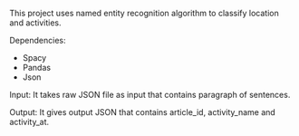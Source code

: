 This project uses named entity recognition algorithm to classify location and activities.

Dependencies:
- Spacy
- Pandas
- Json

Input:
It takes raw JSON file as input that contains paragraph of sentences.

Output:
It gives output JSON that contains article_id, activity_name and activity_at.
